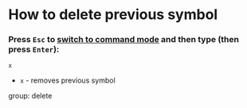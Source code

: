 # How to delete previous symbol

### Press `Esc` to [switch to command mode](/vim/how-to-switch-to-command-mode) and then type (then press `Enter`):

```text
x
```

- `x` - removes previous symbol

group: delete


